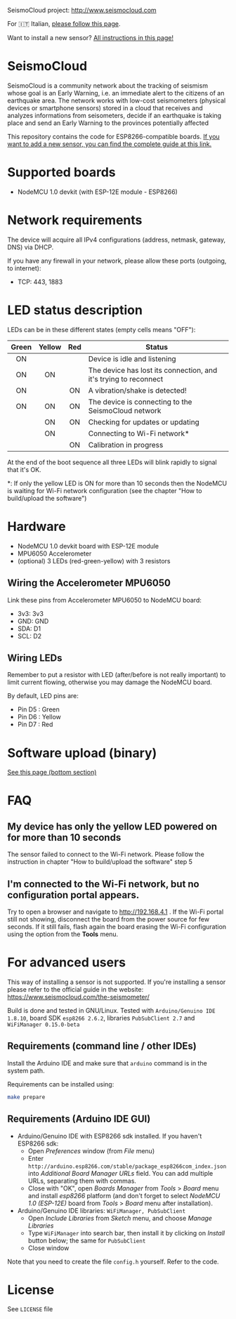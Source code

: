 SeismoCloud project: http://www.seismocloud.com

For 🇮🇹 Italian, [please follow this page](https://www.seismocloud.com/il-sismometro/).

Want to install a new sensor? [All instructions in this page!](https://www.seismocloud.com/nodemcu-instructions/)

# SeismoCloud

SeismoCloud is a community network about the tracking of seismism whose goal is an Early Warning, i.e. an immediate alert to the citizens of an earthquake area. The network works with low-cost seismometers (physical devices or smartphone sensors) stored in a cloud that receives and analyzes informations from seisometers, decide if an earthquake is taking place and send an Early Warning to the provinces potentially affected

This repository contains the code for ESP8266-compatible boards. [If you want to add a new sensor, you can find the complete guide at this link.](https://www.seismocloud.com/nodemcu-instructions/)

# Supported boards

* NodeMCU 1.0 devkit (with ESP-12E module - ESP8266)

# Network requirements

The device will acquire all IPv4 configurations (address, netmask, gateway, DNS) via DHCP.

If you have any firewall in your network, please allow these ports (outgoing, to internet):

* TCP: 443, 1883

# LED status description

LEDs can be in these different states (empty cells means "OFF"):

| Green | Yellow | Red  | Status
|:-----:|:------:|:----:| ------
| ON    |        |      | Device is idle and listening
| ON    | ON     |      | The device has lost its connection, and it's trying to reconnect
| ON    |        | ON   | A vibration/shake is detected!
| ON    | ON     | ON   | The device is connecting to the SeismoCloud network
|       | ON     | ON   | Checking for updates or updating
|       | ON     |      | Connecting to Wi-Fi network*
|       |        | ON   | Calibration in progress

At the end of the boot sequence all three LEDs will blink rapidly to signal that it's OK.

*: If only the yellow LED is ON for more than 10 seconds then the NodeMCU is waiting for
Wi-Fi network configuration (see the chapter "How to build/upload the software")

# Hardware

* NodeMCU 1.0 devkit board with ESP-12E module
* MPU6050 Accelerometer
* (optional) 3 LEDs (red-green-yellow) with 3 resistors

## Wiring the Accelerometer MPU6050

Link these pins from Accelerometer MPU6050 to NodeMCU board:

* 3v3: 3v3
* GND: GND
* SDA: D1
* SCL: D2

## Wiring LEDs

Remember to put a resistor with LED (after/before is not really important) to limit
current flowing, otherwise you may damage the NodeMCU board.

By default, LED pins are:

* Pin D5 : Green
* Pin D6 : Yellow
* Pin D7 : Red

# Software upload (binary)

[See this page (bottom section)](https://www.seismocloud.com/nodemcu-instructions/)

# FAQ

## My device has only the yellow LED powered on for more than 10 seconds

The sensor failed to connect to the Wi-Fi network. Please follow the instruction in chapter "How to build/upload the software" step 5

## I'm connected to the Wi-Fi network, but no configuration portal appears.

Try to open a browser and navigate to http://192.168.4.1 . If the Wi-Fi portal still not showing, disconnect the board from
the power source for few seconds. If it still fails, flash again the board erasing the Wi-Fi configuration using the option
from the **Tools** menu.


# For advanced users

This way of installing a sensor is not supported. If you're installing a sensor please refer to the official guide in the website: https://www.seismocloud.com/the-seismometer/

Build is done and tested in GNU/Linux. Tested with `Arduino/Genuino IDE 1.8.10`, board SDK `esp8266 2.6.2`, libraries `PubSubClient 2.7` and `WiFiManager 0.15.0-beta`

## Requirements (command line / other IDEs)

Install the Arduino IDE and make sure that `arduino` command is in the system path.

Requirements can be installed using:

```sh
make prepare
```

## Requirements (Arduino IDE GUI)

* Arduino/Genuino IDE with ESP8266 sdk installed. If you haven't ESP8266 sdk:
	* Open *Preferences* window (from *File* menu)
	* Enter `http://arduino.esp8266.com/stable/package_esp8266com_index.json` into *Additional Board Manager URLs* field. You can add multiple URLs, separating them with commas.
	* Close with "OK", open *Boards Manager* from *Tools* > *Board* menu and install *esp8266* platform (and don't forget to select *NodeMCU 1.0 (ESP-12E)* board from *Tools* > *Board* menu after installation).
* Arduino/Genuino IDE libraries: `WiFiManager, PubSubClient`
	* Open *Include Libraries* from *Sketch* menu, and choose *Manage Libraries*
	* Type `WiFiManager` into search bar, then install it by clicking on *Install* button below; the same for `PubSubClient`
	* Close window

Note that you need to create the file `config.h` yourself. Refer to the code.

# License

See `LICENSE` file
